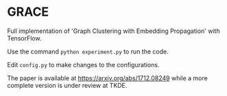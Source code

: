 # GRACE
Full implementation of 'Graph Clustering with Embedding Propagation' with TensorFlow.

Use the command `python experiment.py` to run the code.

Edit `config.py` to make changes to the configurations.

The paper is available at https://arxiv.org/abs/1712.08249 while a more complete version is under review at TKDE.
